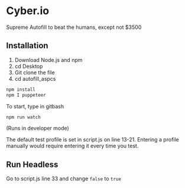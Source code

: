 # Cyber.io

Supreme Autofill to beat the humans, except not $3500

## Installation

1. Download Node.js and npm
2. cd Desktop
3. Git clone the file
4. cd autofill_aspcs

```bash
npm install
npm I puppeteer
```

To start, type in gitbash 
```bash
npm run watch
```



(Runs in developer mode)


The default test profile is set in script.js on line 13-21. Entering a profile manually would require entering it every time you test. 

## Run Headless
Go to script.js line 33 and change ``false`` to ``true``
